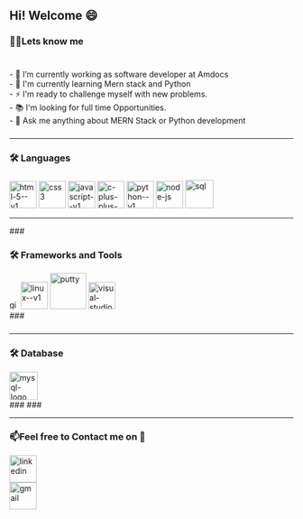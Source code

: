 

<!--
**shobhitkumar0/shobhitkumar0** is a ✨ _special_ ✨ repository because its `README.md` (this file) appears on your GitHub profile.

Here are some ideas to get you started:

- 🔭 I’m currently working on ...
- 🌱 I’m currently learning ...
- 👯 I’m looking to collaborate on ...
- 🤔 I’m looking for help with ...
- 💬 Ask me about ...
- 📫 How to reach me: ...
- 😄 Pronouns: ...
- ⚡ Fun fact: ...
-->




###

<h2 align="left">Hi! Welcome 😄  </h1>

###

<h3 align="left">👩‍💻Lets know me </h3>

###

<p align="left"><br>- 🔭 I’m currently working as software developer at Amdocs
<br>- 🌱 I'm currently learning Mern stack and Python <br>- ⚡ I'm ready to challenge myself with new problems.<br>- 📚 I'm looking for full time Opportunities. <br> - 👯 Ask me anything about MERN Stack or Python development  <br></p>

###
<hr>
<h3 align="left">🛠 Languages</h3>

###

<div align="left">
  <img width="48" height="48" width="12" src="https://img.icons8.com/color/48/html-5--v1.png" alt="html-5--v1"/>
   <img width="48" height="48" src="https://img.icons8.com/fluency/48/css3.png" alt="css3"/>
  <img width="48" height="48" src="https://img.icons8.com/color/48/javascript--v1.png" alt="javascript--v1"/>
  <img width="48" height="48" src="https://img.icons8.com/color/48/c-plus-plus-logo.png" alt="c-plus-plus-logo"/>
  <img width="48" height="48" src="https://img.icons8.com/color/48/python--v1.png" alt="python--v1"/>
  <img width="48" height="48" src="https://img.icons8.com/fluency/48/node-js.png" alt="node-js"/>
  <img width="50" height="50" src="https://img.icons8.com/ios/50/sql.png" alt="sql"/>

  

</div>
<hr>
###
<h3 align="left">🛠 Frameworks and Tools</h3>
<div align="left">
<img width="16" height="16" src="https://img.icons8.com/office/16/000000/github.png" alt="github"/>
  <img width="48" height="48" src="https://img.icons8.com/color/48/linux--v1.png" alt="linux--v1"/>
  <img width="64" height="64" src="https://img.icons8.com/nolan/64/putty.png" alt="putty"/>
  
 <img width="48" height="48" src="https://img.icons8.com/color/48/visual-studio-code-2019.png" alt="visual-studio-code-2019"/>
</div>
###


####
###
<hr>
<h3 align="left">🛠 Database</h3>
<div align="left">
<img width="50" height="50" src="https://img.icons8.com/ios-filled/50/mysql-logo.png" alt="mysql-logo"/>
</div>
###


 
</div>
###
<hr>
<!-- Contact Section -->
<div class="contact-section">
  <h3>📫Feel free to Contact me on 🚀</h3>
  <div class="social-icons">
    <!-- LinkedIn -->
    <a href="https://www.linkedin.com/in/shobhit-kumar-31346a193/" target="_blank">
     <img width="48" height="48" src="https://img.icons8.com/color/48/linkedin.png" alt="linkedin"/>
    </a>
    <!-- Gmail -->
    <br>
    <a href="mailto:souryashobhit206@gmail.com">
      <img width="48" height="48" src="https://img.icons8.com/fluency/48/gmail.png" alt="gmail"/>
    </a>
   
  </div>
</div>



